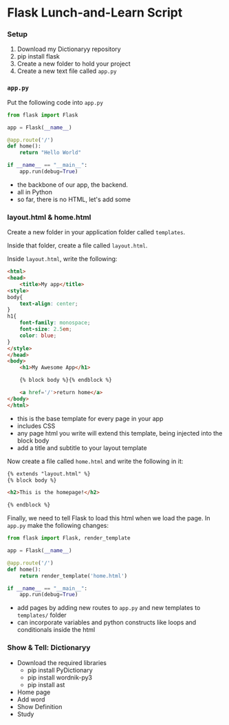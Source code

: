 # Flask Lunch-and-Learn Script

### Setup
1. Download my Dictionaryy repository
2. pip install flask
3. Create a new folder to hold your project
4. Create a new text file called `app.py`

### `app.py`
Put the following code into `app.py`

```python
from flask import Flask

app = Flask(__name__)

@app.route('/')
def home():
	return "Hello World"

if __name__ == "__main__":
	app.run(debug=True)
```

- the backbone of our app, the backend. 
- all in Python
- so far, there is no HTML, let's add some

### layout.html & home.html
Create a new folder in your application folder called `templates`.

Inside that folder, create a file called `layout.html`.

Inside `layout.html`, write the following:

```html
<html>
<head>
	<title>My app</title>
<style>
body{
	text-align: center;
}
h1{
	font-family: monospace;
	font-size: 2.5em;
	color: blue;
}
</style>
</head>
<body>
	<h1>My Awesome App</h1>

	{% block body %}{% endblock %}

	<a href='/'>return home</a>
</body>
</html>
```

- this is the base template for every page in your app
- includes CSS
- any page html you write will extend this template, being injected into the block body
- add a title and subtitle to your layout template

Now create a file called `home.html` and write the following in it:

```html
{% extends "layout.html" %}
{% block body %}

<h2>This is the homepage!</h2>

{% endblock %}
```

Finally, we need to tell Flask to load this html when we load the page. In `app.py` make the
following changes:

```python
from flask import Flask, render_template

app = Flask(__name__)

@app.route('/')
def home():
	return render_template('home.html')

if __name__ == "__main__":
	app.run(debug=True)
```

- add pages by adding new routes to `app.py` and new templates to `templates/` folder
- can incorporate variables and python constructs like loops and conditionals inside the html

### Show & Tell: Dictionaryy
- Download the required libraries
	- pip install PyDictionary
	- pip install wordnik-py3
	- pip install ast
- Home page
- Add word
- Show Definition
- Study